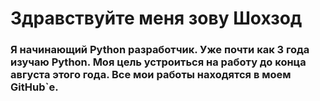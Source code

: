 # Здравствуйте меня зову Шохзод
### Я начинающий Python разработчик. Уже почти как 3 года изучаю Python. Моя цель устроиться на работу до конца августа этого года. Все мои работы находятся в моем GitHub`е.

